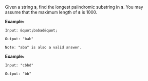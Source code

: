 Given a string **s**, find the longest palindromic substring in **s**. You may assume that the maximum length of **s** is 1000.

**Example:**

```
Input: &quot;babad&quot;

Output: "bab"

Note: "aba" is also a valid answer.
```

**Example:**

```
Input: "cbbd"

Output: "bb"
```
